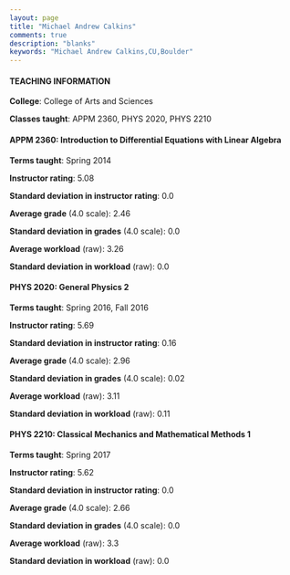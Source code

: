 ```yaml
---
layout: page
title: "Michael Andrew Calkins" 
comments: true
description: "blanks"
keywords: "Michael Andrew Calkins,CU,Boulder"
---
```

<head>
<script src="https://ajax.googleapis.com/ajax/libs/jquery/2.1.3/jquery.min.js"></script>
<script src="https://dl.dropboxusercontent.com/s/pc42nxpaw1ea4o9/highcharts.js?dl=0"></script>
<!-- <script src="../assets/js/highcharts.js"></script> -->
<style type="text/css">@font-face {
	font-family: "Bebas Neue";
	src: url(https://www.filehosting.org/file/details/544349/BebasNeue Regular.otf) format("opentype");
	}
	h1.Bebas { 
		font-family: "Bebas Neue", Verdana, Tahoma;
	}
</style>
</head>
	   
#### TEACHING INFORMATION

**College**: College of Arts and Sciences

**Classes taught**: APPM 2360, PHYS 2020, PHYS 2210

#### APPM 2360: Introduction to Differential Equations with Linear Algebra

**Terms taught**: Spring 2014

**Instructor rating**: 5.08

**Standard deviation in instructor rating**: 0.0

**Average grade** (4.0 scale): 2.46

**Standard deviation in grades** (4.0 scale): 0.0

**Average workload** (raw): 3.26

**Standard deviation in workload** (raw): 0.0

#### PHYS 2020: General Physics 2

**Terms taught**: Spring 2016, Fall 2016

**Instructor rating**: 5.69

**Standard deviation in instructor rating**: 0.16

**Average grade** (4.0 scale): 2.96

**Standard deviation in grades** (4.0 scale): 0.02

**Average workload** (raw): 3.11

**Standard deviation in workload** (raw): 0.11

#### PHYS 2210: Classical Mechanics and Mathematical Methods 1

**Terms taught**: Spring 2017

**Instructor rating**: 5.62

**Standard deviation in instructor rating**: 0.0

**Average grade** (4.0 scale): 2.66

**Standard deviation in grades** (4.0 scale): 0.0

**Average workload** (raw): 3.3

**Standard deviation in workload** (raw): 0.0

